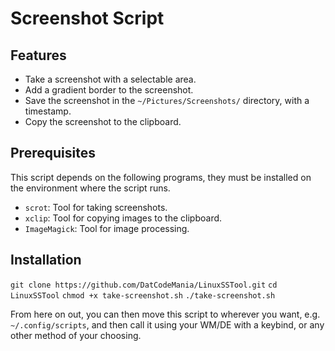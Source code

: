 # Screenshot Script

## Features

- Take a screenshot with a selectable area.
- Add a gradient border to the screenshot.
- Save the screenshot in the `~/Pictures/Screenshots/` directory, with a timestamp.
- Copy the screenshot to the clipboard.

## Prerequisites

This script depends on the following programs, they must be installed on the environment where the script runs.

- `scrot`: Tool for taking screenshots.
- `xclip`: Tool for copying images to the clipboard.
- `ImageMagick`: Tool for image processing.

## Installation
`git clone https://github.com/DatCodeMania/LinuxSSTool.git`
`cd LinuxSSTool`
`chmod +x take-screenshot.sh`
`./take-screenshot.sh`

From here on out, you can then move this script to wherever you want, e.g. `~/.config/scripts`, and then call it using your WM/DE with a keybind, or any other method of your choosing.

